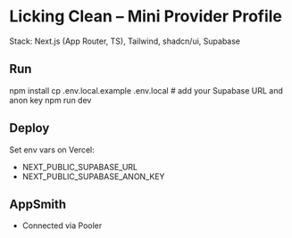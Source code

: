 # Licking Clean – Mini Provider Profile

Stack: Next.js (App Router, TS), Tailwind, shadcn/ui, Supabase

## Run

npm install
cp .env.local.example .env.local # add your Supabase URL and anon key
npm run dev

## Deploy

Set env vars on Vercel:

- NEXT_PUBLIC_SUPABASE_URL
- NEXT_PUBLIC_SUPABASE_ANON_KEY


## AppSmith

- Connected via Pooler 